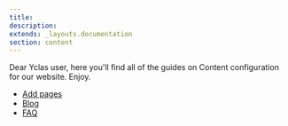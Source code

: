 ```yaml
---
title:
description:
extends: _layouts.documentation
section: content
---
```


Dear Yclas user, 
here you'll find all of the guides on Content configuration for our website. Enjoy.  

* [Add pages](/docs/content-add-pages)
* [Blog](/docs/plugins-create-a-blog)
* [FAQ](/docs/plugins-faq-system)
